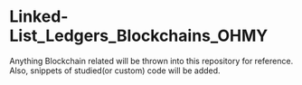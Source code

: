# Linked-List_Ledgers_Blockchains_OHMY
Anything Blockchain related will be thrown into this repository for reference. Also, snippets of studied(or custom) code will be added. 

